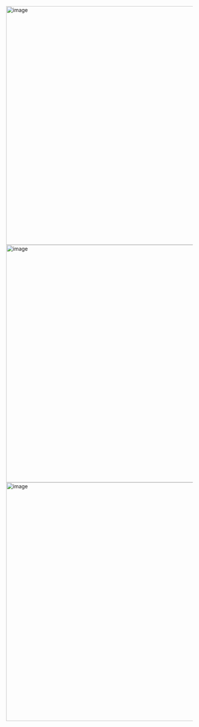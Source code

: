 
<img width="1366" height="643" alt="image" src="https://github.com/user-attachments/assets/ddfda31d-2a6c-4c35-8a86-feec0492b64e" />


<img width="1366" height="640" alt="image" src="https://github.com/user-attachments/assets/1a6579f9-7e27-4bcd-a951-3aeba56129ac" />
<img width="1364" height="643" alt="image" src="https://github.com/user-attachments/assets/a5d11fbd-038b-4123-95e6-4a6ea1f38b36" />
